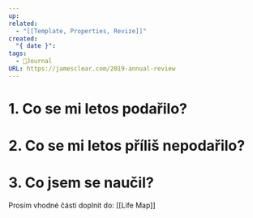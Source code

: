 ```yaml
---
up: 
related:
  - "[[Template, Properties, Revize]]"
created:
  "{ date }": 
tags:
  - 📖Journal
URL: https://jamesclear.com/2019-annual-review
---
```



# 1. Co se mi letos podařilo?

# 2. Co se mi letos příliš nepodařilo?

# 3. Co jsem se naučil?


Prosím vhodné části doplnit do: [[Life Map]] 